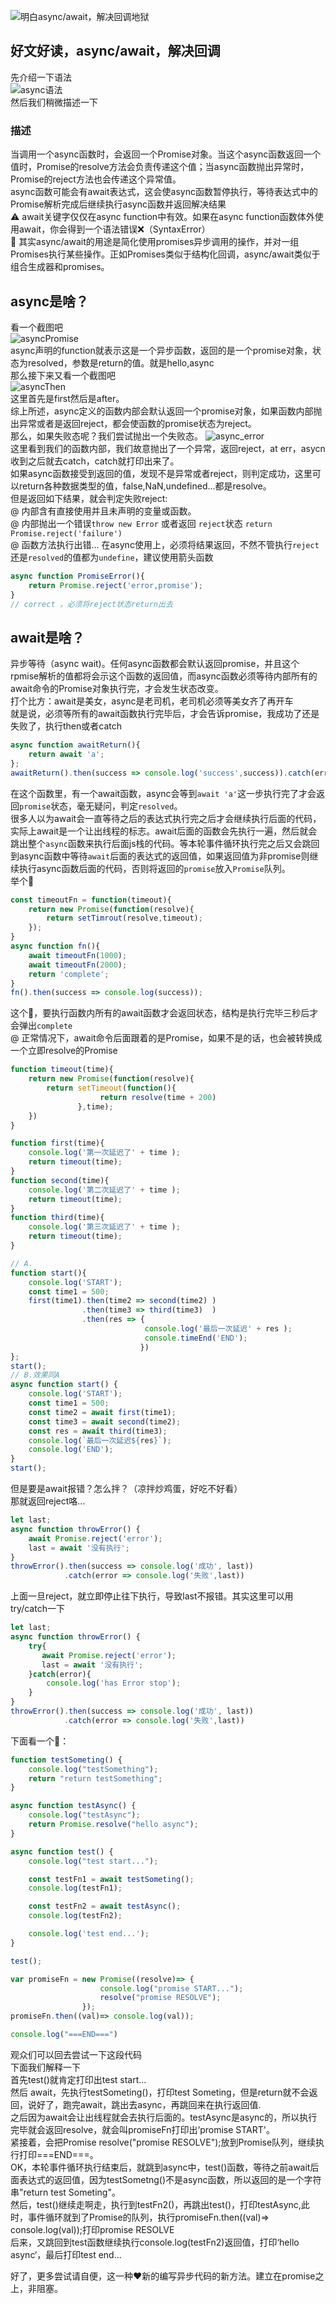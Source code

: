 ![明白async/await，解决回调地狱](./img/async_await.png)
## 好文好读，async/await，解决回调
先介绍一下语法<br>
![async语法](./img/async_grammer.png)<br>
然后我们稍微描述一下<br>
### 描述
当调用一个async函数时，会返回一个Promise对象。当这个async函数返回一个值时，Promise的resolve方法会负责传递这个值；当async函数抛出异常时，Promise的reject方法也会传递这个异常值。<br>
async函数可能会有await表达式，这会使async函数暂停执行，等待表达式中的Promise解析完成后继续执行async函数并返回解决结果<br>
⚠️ await关键字仅仅在async function中有效。如果在async function函数体外使用await，你会得到一个语法错误❌（SyntaxError）<br>
📒 其实async/await的用途是简化使用promises异步调用的操作，并对一组Promises执行某些操作。正如Promises类似于结构化回调，async/await类似于组合生成器和promises。<br>
## async是啥？
看一个截图吧<br>
![asyncPromise](./img/async_simple.png)<br>
async声明的function就表示这是一个异步函数，返回的是一个promise对象，状态为resolved，参数是return的值。就是hello,async<br>
那么接下来又看一个截图吧<br>
![asyncThen](./img/async_then.png)<br>
这里首先是first然后是after。<br>
综上所述，async定义的函数内部会默认返回一个promise对象，如果函数内部抛出异常或者是返回reject，都会使函数的promise状态为reject。<br>
那么，如果失败态呢？我们尝试抛出一个失败态。
![async_error](./img/error_async.png)<br>
这里看到我们的函数内部，我们故意抛出了一个异常，返回reject，at err，asycn收到之后就去catch，catch就打印出来了。<br>
如果async函数接受到返回的值，发现不是异常或者reject，则判定成功，这里可以return各种数据类型的值，false,NaN,undefined...都是resolve。<br>
但是返回如下结果，就会判定失败reject:<br>
@ 内部含有直接使用并且未声明的变量或函数。<br>
@ 内部抛出一个错误`throw new Error` 或者返回 `reject`状态 `return Promise.reject('failure')`<br>
@ 函数方法执行出错...
在async使用上，必须将结果返回，不然不管执行`reject`还是`resolved`的值都为`undefine`，建议使用箭头函数<br>
```js
async function PromiseError(){
    return Promise.reject('error,promise');
}
// correct ，必须将reject状态return出去
```
## await是啥？
异步等待（async wait)。任何async函数都会默认返回promise，并且这个rpmise解析的值都将会示这个函数的返回值，而async函数必须等待内部所有的await命令的Promise对象执行完，才会发生状态改变。<br>
打个比方：await是美女，async是老司机，老司机必须等美女齐了再开车<br>
就是说，必须等所有的await函数执行完毕后，才会告诉promise，我成功了还是失败了，执行then或者catch<br>
```js
async function awaitReturn(){
    return await 'a';
};
awaitReturn().then(success => console.log('success',success)).catch(error => console.log('fail',error));
```
在这个函数里，有一个await函数，async会等到`await 'a'`这一步执行完了才会返回`promise`状态，毫无疑问，判定`resolved`。<br>
很多人以为await会一直等待之后的表达式执行完之后才会继续执行后面的代码，实际上await是一个让出线程的标志。await后面的函数会先执行一遍，然后就会跳出整个`async`函数来执行后面js栈的代码。等本轮事件循环执行完之后又会跳回到async函数中等待`await`后面的表达式的返回值，如果返回值为非promise则继续执行async函数后面的代码，否则将返回的`promise`放入`Promise`队列。<br>
举个🌰 
```js
const timeoutFn = function(timeout){
    return new Promise(function(resolve){
        return setTimrout(resolve,timeout);
    });
}
async function fn(){
    await timeoutFn(1000);
    await timeoutFn(2000);
    return 'complete';
}
fn().then(success => console.log(success));
```
这个🌰，要执行函数内所有的await函数才会返回状态，结构是执行完毕三秒后才会弹出`complete` <br>
@ 正常情况下，await命令后面跟着的是Promise，如果不是的话，也会被转换成一个立即resolve的Promise<br>
```js
function timeout(time){
    return new Promise(function(resolve){
        return setTimeout(function(){ 
                    return resolve(time + 200)
               },time);
    })
}

function first(time){
    console.log('第一次延迟了' + time );
    return timeout(time);
}
function second(time){
    console.log('第二次延迟了' + time );
    return timeout(time);
}
function third(time){
    console.log('第三次延迟了' + time );
    return timeout(time);
}

// A.
function start(){
    console.log('START');
    const time1 = 500;
    first(time1).then(time2 => second(time2) )
                .then(time3 => third(time3)  )
                .then(res => {
                              console.log('最后一次延迟' + res );
                              console.timeEnd('END');
                             })
};
start();
// B.效果同A
async function start() {
    console.log('START');
    const time1 = 500;
    const time2 = await first(time1);
    const time3 = await second(time2);
    const res = await third(time3);
    console.log(`最后一次延迟${res}`);
    console.log('END');
}
start();
```
但是要是await报错？怎么拌？（凉拌炒鸡蛋，好吃不好看）<br>
那就返回reject咯...<br>
```js
let last;
async function throwError() {  
    await Promise.reject('error');    
    last = await '没有执行'; 
}
throwError().then(success => console.log('成功', last))
            .catch(error => console.log('失败',last))
```
上面一旦reject，就立即停止往下执行，导致last不报错。其实这里可以用try/catch一下<br>
```js
let last;
async function throwError() {  
    try{  
       await Promise.reject('error');    
       last = await '没有执行'; 
    }catch(error){
        console.log('has Error stop');
    }
}
throwError().then(success => console.log('成功', last))
            .catch(error => console.log('失败',last))
```
下面看一个🌰：
```js
function testSometing() {
    console.log("testSomething");
    return "return testSomething";
}

async function testAsync() {
    console.log("testAsync");
    return Promise.resolve("hello async");
}

async function test() {
    console.log("test start...");

    const testFn1 = await testSometing();
    console.log(testFn1);

    const testFn2 = await testAsync();
    console.log(testFn2);

    console.log('test end...');
}

test();

var promiseFn = new Promise((resolve)=> { 
                    console.log("promise START...");
                    resolve("promise RESOLVE");
                });
promiseFn.then((val)=> console.log(val));

console.log("===END===")
```
观众们可以回去尝试一下这段代码<br>
下面我们解释一下<br>
首先test()就肯定打印出test start...<br>
然后 await，先执行testSometing()，打印test Someting，但是return就不会返回，说好了，跑完await，跳出去async，再跳回来在执行返回值.<br>
之后因为await会让出线程就会去执行后面的。testAsync是async的，所以执行完毕就会返回resolve，就会叫promiseFn打印出‘promise START'。<br>
紧接着，会把Promise resolve("promise RESOLVE");放到Promise队列，继续执行打印===END===。<br>
OK，本轮事件循环执行结束后，就跳到async中，test()函数，等待之前await后面表达式的返回值，因为testSometng()不是async函数，所以返回的是一个字符串"return test Someting"。<br>
然后，test()继续走啊走，执行到testFn2()，再跳出test()，打印testAsync,此时，事件循环就到了Promise的队列，执行promiseFn.then((val)=> console.log(val));打印promise RESOLVE<br>
后来，又跳回到test函数继续执行console.log(testFn2)返回值，打印‘hello async‘，最后打印test end...<br>

好了，更多尝试请自便，这一种❤新的编写异步代码的新方法。建立在promise之上，非阻塞。<br>

